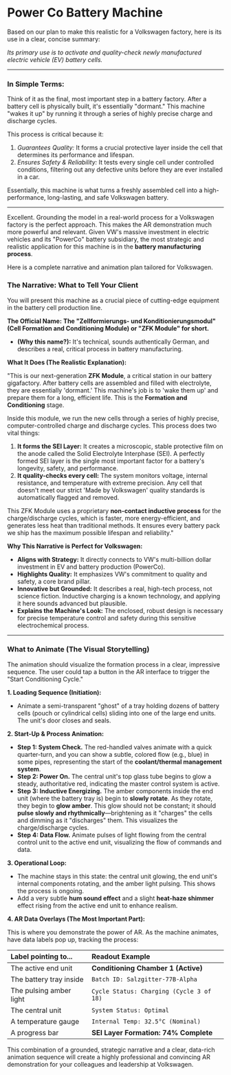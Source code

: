 # Power Co Battery Machine
Based on our plan to make this realistic for a Volkswagen factory, here is its use in a clear, concise summary:

*Its primary use is to activate and quality-check newly manufactured electric vehicle (EV) battery cells.*

---

### In Simple Terms:

Think of it as the final, most important step in a battery factory. After a battery cell is physically built, it's essentially "dormant." This machine "wakes it up" by running it through a series of highly precise charge and discharge cycles.

This process is critical because it:

1.  *Guarantees Quality:* It forms a crucial protective layer inside the cell that determines its performance and lifespan.
2.  *Ensures Safety & Reliability:* It tests every single cell under controlled conditions, filtering out any defective units before they are ever installed in a car.

Essentially, this machine is what turns a freshly assembled cell into a high-performance, long-lasting, and safe Volkswagen battery.

---------------------------------------------------------------------------------------------------------------------------------------------------------------------------------------------------------------------

Excellent. Grounding the model in a real-world process for a Volkswagen factory is the perfect approach. This makes the AR demonstration much more powerful and relevant. Given VW's massive investment in electric vehicles and its "PowerCo" battery subsidiary, the most strategic and realistic application for this machine is in the **battery manufacturing process**.

Here is a complete narrative and animation plan tailored for Volkswagen.

### The Narrative: What to Tell Your Client

You will present this machine as a crucial piece of cutting-edge equipment in the battery cell production line.

**The Official Name:** **The "Zellformierungs- und Konditionierungsmodul" (Cell Formation and Conditioning Module) or "ZFK Module" for short.**

*   **(Why this name?):** It's technical, sounds authentically German, and describes a real, critical process in battery manufacturing.

**What It Does (The Realistic Explanation):**

"This is our next-generation **ZFK Module**, a critical station in our battery gigafactory. After battery cells are assembled and filled with electrolyte, they are essentially 'dormant.' This machine's job is to 'wake them up' and prepare them for a long, efficient life. This is the **Formation and Conditioning** stage.

Inside this module, we run the new cells through a series of highly precise, computer-controlled charge and discharge cycles. This process does two vital things:

1.  **It forms the SEI Layer:** It creates a microscopic, stable protective film on the anode called the Solid Electrolyte Interphase (SEI). A perfectly formed SEI layer is the single most important factor for a battery's longevity, safety, and performance.
2.  **It quality-checks every cell:** The system monitors voltage, internal resistance, and temperature with extreme precision. Any cell that doesn't meet our strict 'Made by Volkswagen' quality standards is automatically flagged and removed.

This ZFK Module uses a proprietary **non-contact inductive process** for the charge/discharge cycles, which is faster, more energy-efficient, and generates less heat than traditional methods. It ensures every battery pack we ship has the maximum possible lifespan and reliability."

**Why This Narrative is Perfect for Volkswagen:**
*   **Aligns with Strategy:** It directly connects to VW's multi-billion dollar investment in EV and battery production (PowerCo).
*   **Highlights Quality:** It emphasizes VW's commitment to quality and safety, a core brand pillar.
*   **Innovative but Grounded:** It describes a real, high-tech process, not science fiction. Inductive charging is a known technology, and applying it here sounds advanced but plausible.
*   **Explains the Machine's Look:** The enclosed, robust design is necessary for precise temperature control and safety during this sensitive electrochemical process.

---

### What to Animate (The Visual Storytelling)

The animation should visualize the formation process in a clear, impressive sequence. The user could tap a button in the AR interface to trigger the "Start Conditioning Cycle."

**1. Loading Sequence (Initiation):**
*   Animate a semi-transparent "ghost" of a tray holding dozens of battery cells (pouch or cylindrical cells) sliding into one of the large end units. The unit's door closes and seals.

**2. Start-Up & Process Animation:**
*   **Step 1: System Check.** The red-handled valves animate with a quick quarter-turn, and you can show a subtle, colored flow (e.g., blue) in some pipes, representing the start of the **coolant/thermal management system**.
*   **Step 2: Power On.** The central unit's top glass tube begins to glow a steady, authoritative red, indicating the master control system is active.
*   **Step 3: Inductive Energizing.** The amber components inside the end unit (where the battery tray is) begin to **slowly rotate**. As they rotate, they begin to **glow amber**. This glow should not be constant; it should **pulse slowly and rhythmically**—brightening as it "charges" the cells and dimming as it "discharges" them. This visualizes the charge/discharge cycles.
*   **Step 4: Data Flow.** Animate pulses of light flowing from the central control unit to the active end unit, visualizing the flow of commands and data.

**3. Operational Loop:**
*   The machine stays in this state: the central unit glowing, the end unit's internal components rotating, and the amber light pulsing. This shows the process is ongoing.
*   Add a very subtle **hum sound effect** and a slight **heat-haze shimmer** effect rising from the active end unit to enhance realism.

**4. AR Data Overlays (The Most Important Part):**

This is where you demonstrate the power of AR. As the machine animates, have data labels pop up, tracking the process:

| Label pointing to... | Readout Example |
| :--- | :--- |
| The active end unit | **Conditioning Chamber 1 (Active)** |
| The battery tray inside | `Batch ID: Salzgitter-77B-Alpha` |
| The pulsing amber light | `Cycle Status: Charging (Cycle 3 of 18)` |
| The central unit | `System Status: Optimal` |
| A temperature gauge | `Internal Temp: 32.5°C (Nominal)` |
| A progress bar | **SEI Layer Formation: 74% Complete** |

This combination of a grounded, strategic narrative and a clear, data-rich animation sequence will create a highly professional and convincing AR demonstration for your colleagues and leadership at Volkswagen.












